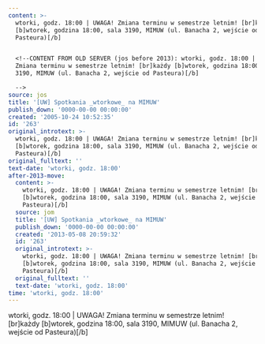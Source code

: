 ```yaml
---
content: >-
  wtorki, godz. 18:00 | UWAGA! Zmiana terminu w semestrze letnim! [br]każdy
  [b]wtorek, godzina 18:00, sala 3190, MIMUW (ul. Banacha 2, wejście od
  Pasteura)[/b]


  <!--CONTENT FROM OLD SERVER (jos before 2013): wtorki, godz. 18:00 | UWAGA!
  Zmiana terminu w semestrze letnim! [br]każdy [b]wtorek, godzina 18:00, sala
  3190, MIMUW (ul. Banacha 2, wejście od Pasteura)[/b]

  -->
source: jos
title: '[UW] Spotkania _wtorkowe_ na MIMUW'
publish_down: '0000-00-00 00:00:00'
created: '2005-10-24 10:52:35'
id: '263'
original_introtext: >-
  wtorki, godz. 18:00 | UWAGA! Zmiana terminu w semestrze letnim! [br]każdy
  [b]wtorek, godzina 18:00, sala 3190, MIMUW (ul. Banacha 2, wejście od
  Pasteura)[/b]
original_fulltext: ''
text-date: 'wtorki, godz. 18:00'
after-2013-move:
  content: >-
    wtorki, godz. 18:00 | UWAGA! Zmiana terminu w semestrze letnim! [br]każdy
    [b]wtorek, godzina 18:00, sala 3190, MIMUW (ul. Banacha 2, wejście od
    Pasteura)[/b]
  source: jom
  title: '[UW] Spotkania _wtorkowe_ na MIMUW'
  publish_down: '0000-00-00 00:00:00'
  created: '2013-05-08 20:59:32'
  id: '263'
  original_introtext: >-
    wtorki, godz. 18:00 | UWAGA! Zmiana terminu w semestrze letnim! [br]każdy
    [b]wtorek, godzina 18:00, sala 3190, MIMUW (ul. Banacha 2, wejście od
    Pasteura)[/b]
  original_fulltext: ''
  text-date: 'wtorki, godz. 18:00'
time: 'wtorki, godz. 18:00'
---
```

wtorki, godz. 18:00 | UWAGA! Zmiana terminu w semestrze letnim! [br]każdy [b]wtorek, godzina 18:00, sala 3190, MIMUW (ul. Banacha 2, wejście od Pasteura)[/b]

<!--CONTENT FROM OLD SERVER (jos before 2013): wtorki, godz. 18:00 | UWAGA! Zmiana terminu w semestrze letnim! [br]każdy [b]wtorek, godzina 18:00, sala 3190, MIMUW (ul. Banacha 2, wejście od Pasteura)[/b]
-->

<!--{{json:{"created_date":"2005-10-24 10:52:35","publish_down":"0000-00-00 00:00:00","id":"263"}}}-->
